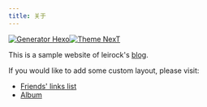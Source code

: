 ```yaml
---
title: 关于
---
```


[![Generator Hexo](https://img.shields.io/badge/Generator-Hexo-blue?style=flat-square&logo=hexo)](https://hexo.io)[![Theme NexT](https://img.shields.io/badge/Theme-NexT-black?&style=flat-square&logo=github)](https://github.com/next-theme/hexo-theme-next)

This is a sample website of leirock's [blog](https://pinlyu.com).

If you would like to add some custom layout, please visit:

- [Friends' links list](https://github.com/leirock/friends)
- [Album](https://github.com/leirock/HexoAlbum)